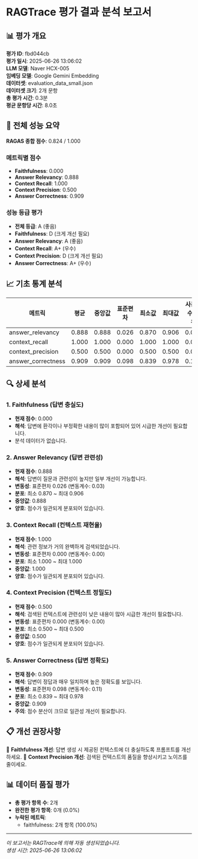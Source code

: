 # RAGTrace 평가 결과 분석 보고서

## 📊 평가 개요

**평가 ID**: fbd044cb  
**평가 일시**: 2025-06-26 13:06:02  
**LLM 모델**: Naver HCX-005  
**임베딩 모델**: Google Gemini Embedding  
**데이터셋**: evaluation_data_small.json  
**데이터셋 크기**: 2개 문항  
**총 평가 시간**: 0.3분  
**평균 문항당 시간**: 8.0초  

## 🎯 전체 성능 요약

**RAGAS 종합 점수**: 0.824 / 1.000

### 메트릭별 점수
- **Faithfulness**: 0.000
- **Answer Relevancy**: 0.888
- **Context Recall**: 1.000
- **Context Precision**: 0.500
- **Answer Correctness**: 0.909

### 성능 등급 평가
- **전체 등급**: A (좋음)
- **Faithfulness**: D (크게 개선 필요)
- **Answer Relevancy**: A (좋음)
- **Context Recall**: A+ (우수)
- **Context Precision**: D (크게 개선 필요)
- **Answer Correctness**: A+ (우수)

## 📈 기초 통계 분석

| 메트릭 | 평균 | 중앙값 | 표준편차 | 최소값 | 최대값 | 사분위수 범위 |
|--------|------|--------|----------|--------|--------|---------------|
| answer_relevancy | 0.888 | 0.888 | 0.026 | 0.870 | 0.906 | 0.036 |
| context_recall | 1.000 | 1.000 | 0.000 | 1.000 | 1.000 | 0.000 |
| context_precision | 0.500 | 0.500 | 0.000 | 0.500 | 0.500 | 0.000 |
| answer_correctness | 0.909 | 0.909 | 0.098 | 0.839 | 0.978 | 0.139 |

## 🔍 상세 분석

### 1. Faithfulness (답변 충실도)
- **현재 점수**: 0.000
- **해석**: 답변에 환각이나 부정확한 내용이 많이 포함되어 있어 시급한 개선이 필요합니다.
- 분석 데이터가 없습니다.

### 2. Answer Relevancy (답변 관련성)
- **현재 점수**: 0.888
- **해석**: 답변이 질문과 관련성이 높지만 일부 개선이 가능합니다.
- **변동성**: 표준편차 0.026 (변동계수: 0.03)
- **분포**: 최소 0.870 ~ 최대 0.906
- **중앙값**: 0.888
- **양호**: 점수가 일관되게 분포되어 있습니다.

### 3. Context Recall (컨텍스트 재현율)
- **현재 점수**: 1.000
- **해석**: 관련 정보가 거의 완벽하게 검색되었습니다.
- **변동성**: 표준편차 0.000 (변동계수: 0.00)
- **분포**: 최소 1.000 ~ 최대 1.000
- **중앙값**: 1.000
- **양호**: 점수가 일관되게 분포되어 있습니다.

### 4. Context Precision (컨텍스트 정밀도)
- **현재 점수**: 0.500
- **해석**: 검색된 컨텍스트에 관련성이 낮은 내용이 많아 시급한 개선이 필요합니다.
- **변동성**: 표준편차 0.000 (변동계수: 0.00)
- **분포**: 최소 0.500 ~ 최대 0.500
- **중앙값**: 0.500
- **양호**: 점수가 일관되게 분포되어 있습니다.


### 5. Answer Correctness (답변 정확도)
- **현재 점수**: 0.909
- **해석**: 답변이 정답과 매우 일치하며 높은 정확도를 보입니다.
- **변동성**: 표준편차 0.098 (변동계수: 0.11)
- **분포**: 최소 0.839 ~ 최대 0.978
- **중앙값**: 0.909
- **주의**: 점수 분산이 크므로 일관성 개선이 필요합니다.


## 📋 개선 권장사항

📌 **Faithfulness 개선**: 답변 생성 시 제공된 컨텍스트에 더 충실하도록 프롬프트를 개선하세요.
📌 **Context Precision 개선**: 검색된 컨텍스트의 품질을 향상시키고 노이즈를 줄이세요.

## 📊 데이터 품질 평가

- **총 평가 항목 수**: 2개
- **완전한 평가 항목**: 0개 (0.0%)
- **누락된 메트릭**:
  - faithfulness: 2개 항목 (100.0%)

---

*이 보고서는 RAGTrace에 의해 자동 생성되었습니다.*  
*생성 시간: 2025-06-26 13:06:02*
